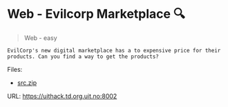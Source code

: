 # Web - Evilcorp Marketplace 🔍

> Web - easy

    EvilCorp's new digital marketplace has a to expensive price for their products. Can you find a way to get the products?

Files:
- [src.zip](src.zip)

URL: <https://uithack.td.org.uit.no:8002>
